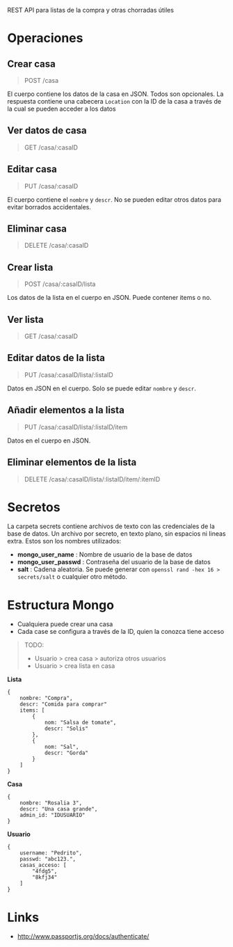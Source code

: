 REST API para listas de la compra y otras chorradas útiles

# Operaciones

## Crear casa
 > POST /casa

El cuerpo contiene los datos de la casa en JSON. Todos son opcionales. La respuesta contiene una cabecera `Location` con la ID de la casa a través de la cual se pueden acceder a los datos

## Ver datos de casa
 > GET /casa/:casaID

## Editar casa
 > PUT /casa/:casaID

El cuerpo contiene el `nombre` y `descr`. No se pueden editar otros datos para evitar borrados accidentales.

## Eliminar casa
 > DELETE /casa/:casaID

## Crear lista
 > POST /casa/:casaID/lista

Los datos de la lista en el cuerpo en JSON. Puede contener items o no.

## Ver lista
 > GET /casa/:casaID

## Editar datos de la lista
 > PUT /casa/:casaID/lista/:listaID

Datos en JSON en el cuerpo. Solo se puede editar `nombre` y `descr`.

## Añadir elementos a la lista
 > PUT /casa/:casaID/lista/:listaID/item

Datos en el cuerpo en JSON.

## Eliminar elementos de la lista
 > DELETE /casa/:casaID/lista/:listaID/item/:itemID


# Secretos

La carpeta secrets contiene archivos de texto con las credenciales de la base de datos.
Un archivo por secreto, en texto plano, sin espacios ni lineas extra. Estos son los nombres utilizados:
 + **mongo_user_name** : Nombre de usuario de la base de datos
 + **mongo_user_passwd** : Contraseña del usuario de la base de datos   
 + **salt** : Cadena aleatoria. Se puede generar con `openssl rand -hex 16 > secrets/salt` o cualquier otro método.


# Estructura Mongo

 + Cualquiera puede crear una casa
 + Cada case se configura a través de la ID, quien la conozca tiene acceso

> TODO:
> + Usuario > crea casa > autoriza otros usuarios
> + Usuario > crea lista en casa


**Lista**
```
{
    nombre: "Compra",
    descr: "Comida para comprar"
    items: [
        {
            nom: "Salsa de tomate",
            descr: "Solis"
        },
        {
            nom: "Sal",
            descr: "Gorda"
        }
    ]
}
```

**Casa**
```
{
    nombre: "Rosalia 3",
    descr: "Una casa grande",
    admin_id: "IDUSUARIO"
}
```

**Usuario**
```
{
    username: "Pedrito",
    passwd: "abc123.",
    casas_acceso: [
        "4fdg5",
        "8kfj34"
    ]
}
```

# Links

 + http://www.passportjs.org/docs/authenticate/